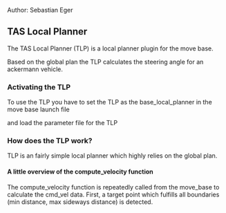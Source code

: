 Author: Sebastian Eger

## TAS Local Planner
The TAS Local Planner (TLP) is a local planner plugin for the move base.

Based on the global plan the TLP calculates the steering angle for an ackermann vehicle.

### Activating the TLP
To use the TLP you have to set the TLP as the base_local_planner in the move base launch file

<param name="base_local_planner" value="tas_local_planner/LocalPlanner"/>

and load the parameter file for the TLP
<rosparam file="$(find tas)/launch/config/move_base/tas_local_planner_params.yaml" command="load"/>


### How does the TLP work?
TLP is an fairly simple local planner which highly relies on the global plan.

#### A little overview of the compute_velocity function
The compute_velocity function is repeatedly called from the move_base to calculate the cmd_vel data.
First, a target point which fulfills all boundaries (min distance, max sideways distance) is detected.


 


